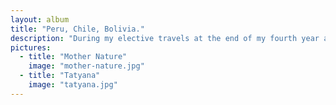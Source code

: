 ```yaml
---
layout: album
title: "Peru, Chile, Bolivia."
description: "During my elective travels at the end of my fourth year as a medical student, I explored parts of South America. During my time I visited various local attractions, wandered the mountains and celebrated the Fiesta del Espíritu Santo in the Plaza De Armas in Cusco. This album is a collection of those travels and the people I met."
pictures:
  - title: "Mother Nature"
    image: "mother-nature.jpg"
  - title: "Tatyana"
    image: "tatyana.jpg"
---
```

